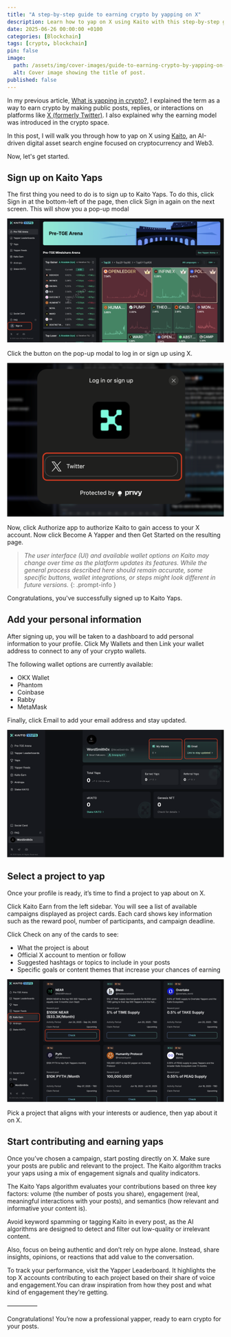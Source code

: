 ```yaml
---
title: "A step-by-step guide to earning crypto by yapping on X"
description: Learn how to yap on X using Kaito with this step-by-step guide. Kaito is an AI-powered digital asset search engine designed for crypto and Web3.
date: 2025-06-26 00:00:00 +0100
categories: [Blockchain]
tags: [crypto, blockchain]
pin: false
image:
  path: /assets/img/cover-images/guide-to-earning-crypto-by-yapping-on-x.png
  alt: Cover image showing the title of post.
published: false
---
```


In my previous article, [What is yapping in crypto?](/_posts/2025-06-21-what-is-yapping.md), I explained the term as a way to earn crypto by making public posts, replies, or interactions on platforms like [X (formerly Twitter)](https://x.com/activus_d). I also explained why the earning model was introduced in the crypto space.

In this post, I will walk you through how to yap on X using [Kaito](https://www.kaito.ai/), an AI-driven digital asset search engine focused on cryptocurrency and Web3.

Now, let's get started.

## Sign up on Kaito Yaps

The first thing you need to do is to sign up to Kaito Yaps. To do this, click Sign in at the bottom-left of the page, then click Sign in again on the next screen. This will show you a pop-up modal

![sign-up-on-kaito](/assets/img/2025-06-26-guide-to-earning-crypto-by-yapping-on-x/sign-in-to-kaito-yaps.png)

Click the button on the pop-up modal to log in or sign up using X.

![sign-up-on-kaito](/assets/img/2025-06-26-guide-to-earning-crypto-by-yapping-on-x/login-or-signup-to-kaito.png)

Now, click Authorize app to authorize Kaito to gain access to your X account. Now click Become A Yapper and then Get Started on the resulting page.

> _The user interface (UI) and available wallet options on Kaito may change over time as the platform updates its features. While the general process described here should remain accurate, some specific buttons, wallet integrations, or steps might look different in future versions._
{: .prompt-info }

Congratulations, you've successfully signed up to Kaito Yaps.

## Add your personal information

After signing up, you will be taken to a dashboard to add personal information to your profile. Click My Wallets and then Link your wallet address to connect to any of your crypto wallets.

The following wallet options are currently available:

* OKX Wallet
* Phantom
* Coinbase
* Rabby
* MetaMask

Finally, click Email to add your email address and stay updated.

![sign-up-on-kaito](/assets/img/2025-06-26-guide-to-earning-crypto-by-yapping-on-x/kaito-dashboard.png)

## Select a project to yap

Once your profile is ready, it’s time to find a project to yap about on X.

Click Kaito Earn from the left sidebar. You will see a list of available campaigns displayed as project cards. Each card shows key information such as the reward pool, number of participants, and campaign deadline.

Click Check on any of the cards to see:

* What the project is about
* Official X account to mention or follow
* Suggested hashtags or topics to include in your posts
* Specific goals or content themes that increase your chances of earning

![sign-up-on-kaito](/assets/img/2025-06-26-guide-to-earning-crypto-by-yapping-on-x/kaito-earn.png)

Pick a project that aligns with your interests or audience, then yap about it on X.

## Start contributing and earning yaps

Once you’ve chosen a campaign, start posting directly on X. Make sure your posts are public and relevant to the project. The Kaito algorithm tracks your yaps using a mix of engagement signals and quality indicators.

The Kaito Yaps algorithm evaluates your contributions based on three key factors: volume (the number of posts you share), engagement (real, meaningful interactions with your posts), and semantics (how relevant and informative your content is).

Avoid keyword spamming or tagging Kaito in every post, as the AI algorithms are designed to detect and filter out low-quality or irrelevant content.

Also, focus on being authentic and don’t rely on hype alone. Instead, share insights, opinions, or reactions that add value to the conversation.

To track your performance, visit the Yapper Leaderboard. It highlights the top X accounts contributing to each project based on their share of voice and engagement.You can draw inspiration from how they post and what kind of engagement they’re getting.

—————

Congratulations! You’re now a professional yapper, ready to earn crypto for your posts.

